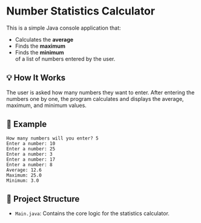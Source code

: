 # Number Statistics Calculator

This is a simple Java console application that:
- Calculates the **average**
- Finds the **maximum**
- Finds the **minimum**  
of a list of numbers entered by the user.

## 💡 How It Works

The user is asked how many numbers they want to enter. After entering the numbers one by one, the program calculates and displays the average, maximum, and minimum values.

## 🧪 Example

```
How many numbers will you enter? 5
Enter a number: 10
Enter a number: 25
Enter a number: 3
Enter a number: 17
Enter a number: 8
Average: 12.6
Maximum: 25.0
Minimum: 3.0
```

## 📁 Project Structure

- `Main.java`: Contains the core logic for the statistics calculator.